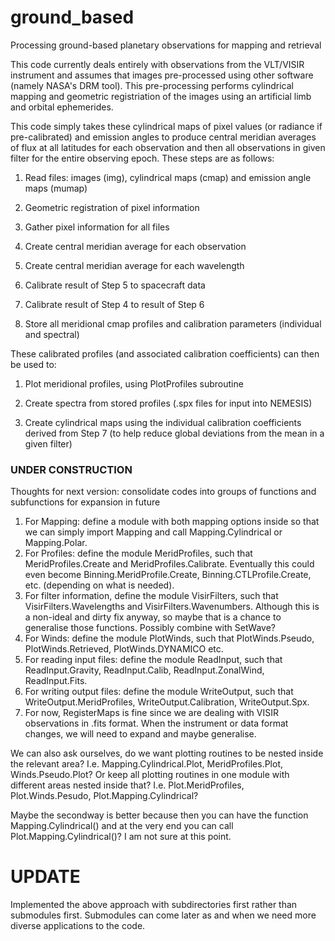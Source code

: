 # ground_based
Processing ground-based planetary observations for mapping and retrieval

This code currently deals entirely with observations from the VLT/VISIR instrument and assumes that images pre-processed using other software (namely NASA's DRM tool). This pre-processing performs cylindrical mapping and geometric registriation of the images using an artificial limb and orbital ephemerides.

This code simply takes these cylindrical maps of pixel values (or radiance if pre-calibrated) and emission angles to produce central meridian averages of flux at all latitudes for each observation and then all observations in given filter for the entire observing epoch. These steps are as follows:

1. Read files: images (img), cylindrical maps (cmap) and emission angle maps (mumap)

2. Geometric registration of pixel information

3. Gather pixel information for all files

4. Create central meridian average for each observation

5. Create central meridian average for each wavelength

6. Calibrate result of Step 5 to spacecraft data

7. Calibrate result of Step 4 to result of Step 6

8. Store all meridional cmap profiles and calibration parameters (individual and spectral)


These calibrated profiles (and associated calibration coefficients) can then be used to:

1. Plot meridional profiles, using PlotProfiles subroutine

2. Create spectra from stored profiles (.spx files for input into NEMESIS)

3. Create cylindrical maps using the individual calibration coefficients derived from Step 7 (to help reduce global deviations from the mean in a given filter)

### UNDER CONSTRUCTION ###

Thoughts for next version: consolidate codes into groups of functions and subfunctions for expansion in future
1. For Mapping: define a module with both mapping options inside so that we can simply import Mapping and call Mapping.Cylindrical or Mapping.Polar.
2. For Profiles: define the module MeridProfiles, such that MeridProfiles.Create and MeridProfiles.Calibrate. Eventually this could even become Binning.MeridProfile.Create, Binning.CTLProfile.Create, etc. (depending on what is needed).
3. For filter information, define the module VisirFilters, such that VisirFilters.Wavelengths and VisirFilters.Wavenumbers. Although this is a non-ideal and dirty fix anyway, so maybe that is a chance to generalise those functions. Possibly combine with SetWave?
4. For Winds: define the module PlotWinds, such that PlotWinds.Pseudo, PlotWinds.Retrieved, PlotWinds.DYNAMICO etc.
5. For reading input files: define the module ReadInput, such that ReadInput.Gravity, ReadInput.Calib, ReadInput.ZonalWind, ReadInput.Fits.
6. For writing output files: define the module WriteOutput, such that WriteOutput.MeridProfiles, WriteOutput.Calibration, WriteOutput.Spx.
7. For now, RegisterMaps is fine since we are dealing with VISIR observations in .fits format. When the instrument or data format changes, we will need to expand and maybe generalise.

We can also ask ourselves, do we want plotting routines to be nested inside the relevant area? I.e. Mapping.Cylindrical.Plot, MeridProfiles.Plot, Winds.Pseudo.Plot? Or keep all plotting routines in one module with different areas nested inside that? I.e. Plot.MeridProfiles, Plot.Winds.Pesudo, Plot.Mapping.Cylindrical?

Maybe the secondway is better because then you can have the function Mapping.Cylindrical() and at the very end you can call Plot.Mapping.Cylindrical()? I am not sure at this point.

# UPDATE #

Implemented the above approach with subdirectories first rather than submodules first. Submodules can come later as and when we need more diverse applications to the code.

